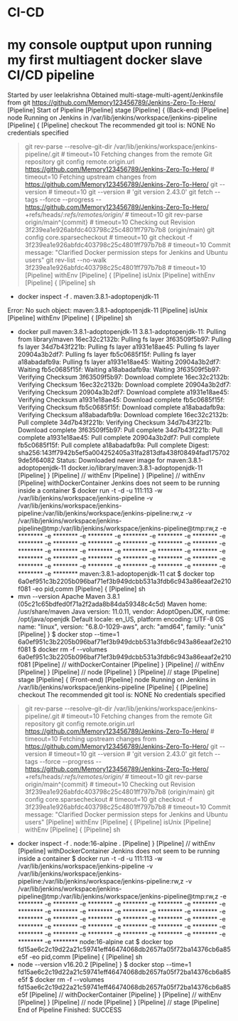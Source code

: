 # CI-CD
# my console ouptput upon running my first multiagent docker slave CI/CD pipeline
Started by user leelakrishna
Obtained multi-stage-multi-agent/Jenkinsfile from git https://github.com/Memory123456789/Jenkins-Zero-To-Hero/
[Pipeline] Start of Pipeline
[Pipeline] stage
[Pipeline] { (Back-end)
[Pipeline] node
Running on Jenkins in /var/lib/jenkins/workspace/jenkins-pipeline
[Pipeline] {
[Pipeline] checkout
The recommended git tool is: NONE
No credentials specified
 > git rev-parse --resolve-git-dir /var/lib/jenkins/workspace/jenkins-pipeline/.git # timeout=10
Fetching changes from the remote Git repository
 > git config remote.origin.url https://github.com/Memory123456789/Jenkins-Zero-To-Hero/ # timeout=10
Fetching upstream changes from https://github.com/Memory123456789/Jenkins-Zero-To-Hero/
 > git --version # timeout=10
 > git --version # 'git version 2.43.0'
 > git fetch --tags --force --progress -- https://github.com/Memory123456789/Jenkins-Zero-To-Hero/ +refs/heads/*:refs/remotes/origin/* # timeout=10
 > git rev-parse origin/main^{commit} # timeout=10
Checking out Revision 3f239ea1e926abfdc403798c25c4801ff797b7b8 (origin/main)
 > git config core.sparsecheckout # timeout=10
 > git checkout -f 3f239ea1e926abfdc403798c25c4801ff797b7b8 # timeout=10
Commit message: "Clarified Docker permission steps for Jenkins and Ubuntu users"
 > git rev-list --no-walk 3f239ea1e926abfdc403798c25c4801ff797b7b8 # timeout=10
[Pipeline] withEnv
[Pipeline] {
[Pipeline] isUnix
[Pipeline] withEnv
[Pipeline] {
[Pipeline] sh
+ docker inspect -f . maven:3.8.1-adoptopenjdk-11

Error: No such object: maven:3.8.1-adoptopenjdk-11
[Pipeline] isUnix
[Pipeline] withEnv
[Pipeline] {
[Pipeline] sh
+ docker pull maven:3.8.1-adoptopenjdk-11
3.8.1-adoptopenjdk-11: Pulling from library/maven
16ec32c2132b: Pulling fs layer
3f63509f5b97: Pulling fs layer
34d7b43f221b: Pulling fs layer
a1931e18ae45: Pulling fs layer
20904a3b2df7: Pulling fs layer
fb5c0685f15f: Pulling fs layer
a18abadafb9a: Pulling fs layer
a1931e18ae45: Waiting
20904a3b2df7: Waiting
fb5c0685f15f: Waiting
a18abadafb9a: Waiting
3f63509f5b97: Verifying Checksum
3f63509f5b97: Download complete
16ec32c2132b: Verifying Checksum
16ec32c2132b: Download complete
20904a3b2df7: Verifying Checksum
20904a3b2df7: Download complete
a1931e18ae45: Verifying Checksum
a1931e18ae45: Download complete
fb5c0685f15f: Verifying Checksum
fb5c0685f15f: Download complete
a18abadafb9a: Verifying Checksum
a18abadafb9a: Download complete
16ec32c2132b: Pull complete
34d7b43f221b: Verifying Checksum
34d7b43f221b: Download complete
3f63509f5b97: Pull complete
34d7b43f221b: Pull complete
a1931e18ae45: Pull complete
20904a3b2df7: Pull complete
fb5c0685f15f: Pull complete
a18abadafb9a: Pull complete
Digest: sha256:143ff7942b5ef5a004252405a31fa2813dfa438f08494fad1757029de5f64082
Status: Downloaded newer image for maven:3.8.1-adoptopenjdk-11
docker.io/library/maven:3.8.1-adoptopenjdk-11
[Pipeline] }
[Pipeline] // withEnv
[Pipeline] }
[Pipeline] // withEnv
[Pipeline] withDockerContainer
Jenkins does not seem to be running inside a container
$ docker run -t -d -u 111:113 -w /var/lib/jenkins/workspace/jenkins-pipeline -v /var/lib/jenkins/workspace/jenkins-pipeline:/var/lib/jenkins/workspace/jenkins-pipeline:rw,z -v /var/lib/jenkins/workspace/jenkins-pipeline@tmp:/var/lib/jenkins/workspace/jenkins-pipeline@tmp:rw,z -e ******** -e ******** -e ******** -e ******** -e ******** -e ******** -e ******** -e ******** -e ******** -e ******** -e ******** -e ******** -e ******** -e ******** -e ******** -e ******** -e ******** -e ******** -e ******** -e ******** -e ******** -e ******** -e ******** -e ******** -e ******** -e ******** -e ******** -e ******** -e ******** -e ******** -e ******** -e ******** maven:3.8.1-adoptopenjdk-11 cat
$ docker top 6a0ef951c3b2205b096baf71ef3b949dcbb531a3fdb6c943a86eaaf2e210f081 -eo pid,comm
[Pipeline] {
[Pipeline] sh
+ mvn --version
Apache Maven 3.8.1 (05c21c65bdfed0f71a2f2ada8b84da59348c4c5d)
Maven home: /usr/share/maven
Java version: 11.0.11, vendor: AdoptOpenJDK, runtime: /opt/java/openjdk
Default locale: en_US, platform encoding: UTF-8
OS name: "linux", version: "6.8.0-1029-aws", arch: "amd64", family: "unix"
[Pipeline] }
$ docker stop --time=1 6a0ef951c3b2205b096baf71ef3b949dcbb531a3fdb6c943a86eaaf2e210f081
$ docker rm -f --volumes 6a0ef951c3b2205b096baf71ef3b949dcbb531a3fdb6c943a86eaaf2e210f081
[Pipeline] // withDockerContainer
[Pipeline] }
[Pipeline] // withEnv
[Pipeline] }
[Pipeline] // node
[Pipeline] }
[Pipeline] // stage
[Pipeline] stage
[Pipeline] { (Front-end)
[Pipeline] node
Running on Jenkins in /var/lib/jenkins/workspace/jenkins-pipeline
[Pipeline] {
[Pipeline] checkout
The recommended git tool is: NONE
No credentials specified
 > git rev-parse --resolve-git-dir /var/lib/jenkins/workspace/jenkins-pipeline/.git # timeout=10
Fetching changes from the remote Git repository
 > git config remote.origin.url https://github.com/Memory123456789/Jenkins-Zero-To-Hero/ # timeout=10
Fetching upstream changes from https://github.com/Memory123456789/Jenkins-Zero-To-Hero/
 > git --version # timeout=10
 > git --version # 'git version 2.43.0'
 > git fetch --tags --force --progress -- https://github.com/Memory123456789/Jenkins-Zero-To-Hero/ +refs/heads/*:refs/remotes/origin/* # timeout=10
 > git rev-parse origin/main^{commit} # timeout=10
Checking out Revision 3f239ea1e926abfdc403798c25c4801ff797b7b8 (origin/main)
 > git config core.sparsecheckout # timeout=10
 > git checkout -f 3f239ea1e926abfdc403798c25c4801ff797b7b8 # timeout=10
Commit message: "Clarified Docker permission steps for Jenkins and Ubuntu users"
[Pipeline] withEnv
[Pipeline] {
[Pipeline] isUnix
[Pipeline] withEnv
[Pipeline] {
[Pipeline] sh
+ docker inspect -f . node:16-alpine
.
[Pipeline] }
[Pipeline] // withEnv
[Pipeline] withDockerContainer
Jenkins does not seem to be running inside a container
$ docker run -t -d -u 111:113 -w /var/lib/jenkins/workspace/jenkins-pipeline -v /var/lib/jenkins/workspace/jenkins-pipeline:/var/lib/jenkins/workspace/jenkins-pipeline:rw,z -v /var/lib/jenkins/workspace/jenkins-pipeline@tmp:/var/lib/jenkins/workspace/jenkins-pipeline@tmp:rw,z -e ******** -e ******** -e ******** -e ******** -e ******** -e ******** -e ******** -e ******** -e ******** -e ******** -e ******** -e ******** -e ******** -e ******** -e ******** -e ******** -e ******** -e ******** -e ******** -e ******** -e ******** -e ******** -e ******** -e ******** -e ******** -e ******** -e ******** -e ******** -e ******** -e ******** -e ******** -e ******** node:16-alpine cat
$ docker top fd15ae6c2c19d22a21c59741eff46474068db2657fa05f72ba14376cb6a85e5f -eo pid,comm
[Pipeline] {
[Pipeline] sh
+ node --version
v16.20.2
[Pipeline] }
$ docker stop --time=1 fd15ae6c2c19d22a21c59741eff46474068db2657fa05f72ba14376cb6a85e5f
$ docker rm -f --volumes fd15ae6c2c19d22a21c59741eff46474068db2657fa05f72ba14376cb6a85e5f
[Pipeline] // withDockerContainer
[Pipeline] }
[Pipeline] // withEnv
[Pipeline] }
[Pipeline] // node
[Pipeline] }
[Pipeline] // stage
[Pipeline] End of Pipeline
Finished: SUCCESS
